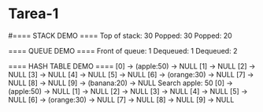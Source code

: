 # Tarea-1
#==== STACK DEMO ====
Top of stack: 30
Popped: 30
Popped: 20

==== QUEUE DEMO ====
Front of queue: 1
Dequeued: 1
Dequeued: 2

==== HASH TABLE DEMO ====
[0] -> (apple:50) -> NULL
[1] -> NULL
[2] -> NULL
[3] -> NULL
[4] -> NULL
[5] -> NULL
[6] -> (orange:30) -> NULL
[7] -> NULL
[8] -> NULL
[9] -> (banana:20) -> NULL
Search apple: 50
[0] -> (apple:50) -> NULL
[1] -> NULL
[2] -> NULL
[3] -> NULL
[4] -> NULL
[5] -> NULL
[6] -> (orange:30) -> NULL
[7] -> NULL
[8] -> NULL
[9] -> NULL

